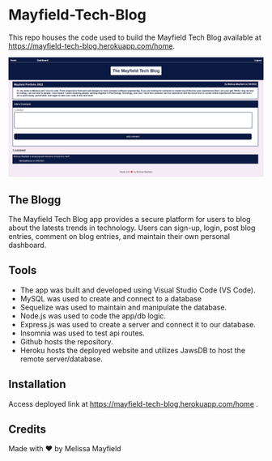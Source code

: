 # Mayfield-Tech-Blog

This repo houses the code used to build the Mayfield Tech Blog available at https://mayfield-tech-blog.herokuapp.com/home.

![Mayfield-Tech-Blog-screenshot](./assets/images/mayfield-tech-blog-screenshot.png)

## The Blogg

The Mayfield Tech Blog app provides a secure platform for users to blog about the latests trends in technology. Users can sign-up, login, post blog entries, comment on blog entries, and maintain their own personal dashboard. 

## Tools

* The app was built and developed using Visual Studio Code (VS Code). 
* MySQL was used to create and connect to a database
* Sequelize was used to maintain and manipulate the database. 
* Node.js was used to code the app/db logic.
* Express.js was used to create a server and connect it to our database.
* Insomnia was used to test api routes.
* Github hosts the repository.
* Heroku hosts the deployed website and utilizes JawsDB to host the remote server/database.

## Installation

Access deployed link at https://mayfield-tech-blog.herokuapp.com/home .

## Credits

Made with ❤️ by Melissa Mayfield

